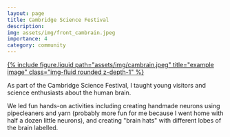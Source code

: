 ```yaml
---
layout: page
title: Cambridge Science Festival
description: 
img: assets/img/front_cambrain.jpeg
importance: 4
category: community
---
```

<div class="row justify-content-sm-center">
  <div class="col-sm-8 mt-3 mt-md-0">
    <a href="https://cambridgesciencefestival.org/" target="_blank" rel="noopener noreferrer">
      {% include figure.liquid path="assets/img/cambrain.jpeg" title="example image" class="img-fluid rounded z-depth-1" %}
    </a>
  </div>
</div>

As part of the Cambridge Science Festival, I taught young visitors and science enthusiasts about the human brain. 

We led fun hands-on activities including creating handmade neurons using pipecleaners and yarn (probably more fun for me because I went home with half a dozen little neurons), and creating "brain hats" with different lobes of the brain labelled.
